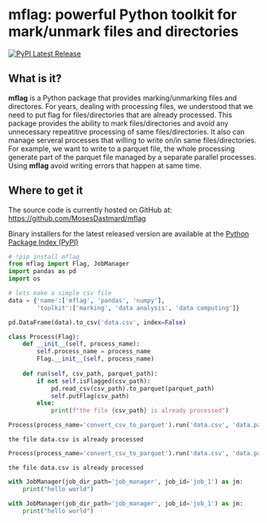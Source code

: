 # mflag: powerful Python toolkit for mark/unmark files and directories 
[![PyPI Latest Release](https://img.shields.io/pypi/v/pandas.svg)](https://pypi.org/project/mflag/)

## What is it?

**mflag** is a Python package that provides marking/unmarking files and directores. For years, dealing with processing files, we understood that we need to put flag for files/directories that are already processed. This package provides the ability to mark files/directories and avoid any unnecessary repeatitive processing of same files/directories.
It also can manage serveral processes that willing to write on/in same files/directories. For example, we want to write to a parquet file, the whole processing generate part of the parquet file managed by a separate parallel processes. Using **mflag** avoid writing errors that happen at same time.

## Where to get it
The source code is currently hosted on GitHub at:
https://github.com/MosesDastmard/mflag

Binary installers for the latest released version are available at the [Python
Package Index (PyPI)](https://pypi.org/project/mflag/)


```python
# !pip install mflag
from mflag import Flag, JobManager
import pandas as pd
import os
```


```python
# lets make a simple csv file
data = {'name':['mflag', 'pandas', 'numpy'],
        'toolkit':['marking', 'data analysis', 'data computing']}

pd.DataFrame(data).to_csv('data.csv', index=False)

class Process(Flag):
    def __init__(self, process_name):
        self.process_name = process_name
        Flag.__init__(self, process_name)
        
    def run(self, csv_path, parquet_path):
        if not self.isFlagged(csv_path):
            pd.read_csv(csv_path).to_parquet(parquet_path)
            self.putFlag(csv_path)
        else:
            print(f"the file {csv_path} is already processed")
```


```python
Process(process_name='convert_csv_to_parquet').run('data.csv', 'data.parquet')
```

    the file data.csv is already processed



```python
Process(process_name='convert_csv_to_parquet').run('data.csv', 'data.parquet')
```

    the file data.csv is already processed



```python
with JobManager(job_dir_path='job_manager', job_id='job_1') as jm:
    print("hello world")
```


```python
with JobManager(job_dir_path='job_manager', job_id='job_1') as jm:
    print("hello world")
```
